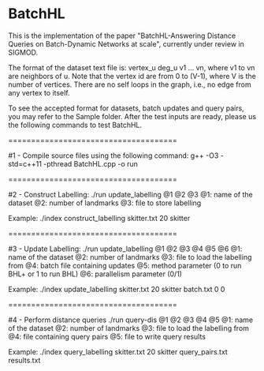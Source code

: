 # BatchHL

This is the implementation of the paper "BatchHL-Answering Distance Queries on Batch-Dynamic Networks at scale", currently under review in SIGMOD. 

The format of the dataset text file is: 
vertex_u deg_u v1 ... vn, where v1 to vn are neighbors of u. Note that the vertex id are from 0 to (V-1), where V is the number of vertices. There are no self loops in the graph, i.e., no edge from any vertex to itself. 

To see the accepted format for datasets, batch updates and query pairs, you may refer to the Sample folder. After the test inputs are ready, please us the following commands to test BatchHL.

=====================================

#1 - Compile source files using the following command:
g++ -O3 -std=c++11 -pthread BatchHL.cpp -o run

=====================================

#2 - Construct Labelling:
./run update_labelling @1 @2 @3
@1: name of the dataset
@2: number of landmarks
@3: file to store labelling

Example:
./index construct_labelling skitter.txt 20 skitter

=====================================

#3 - Update Labelling:
./run update_labelling @1 @2 @3 @4 @5 @6
@1: name of the dataset
@2: number of landmarks
@3: file to load the labelling from
@4: batch file containing updates
@5: method parameter (0 to run BHL+ or 1 to run BHL)
@6: parallelism parameter (0/1)

Example:
./index update_labelling skitter.txt 20 skitter batch.txt 0 0

=====================================

#4 - Perform distance queries
./run query-dis @1 @2 @3 @4 @5
@1: name of the dataset
@2: number of landmarks
@3: file to load the labelling from
@4: file containing query pairs
@5: file to write query results

Example:
./index query_labelling skitter.txt 20 skitter query_pairs.txt results.txt









